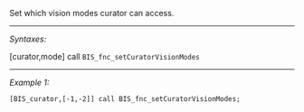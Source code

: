 Set which vision modes curator can access.


---
*Syntaxes:*

[curator,mode] call `BIS_fnc_setCuratorVisionModes`

---
*Example 1:*

```sqf
[BIS_curator,[-1,-2]] call BIS_fnc_setCuratorVisionModes;
```